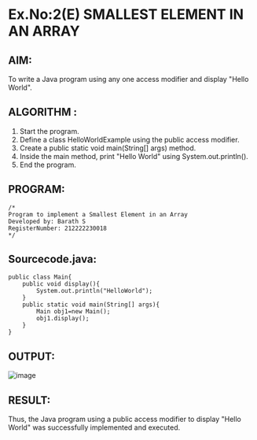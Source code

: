 # Ex.No:2(E)  SMALLEST ELEMENT IN AN ARRAY

## AIM:
To write a Java program using any one access modifier and display "Hello World".

## ALGORITHM :
1.	Start the program.
2.	Define a class HelloWorldExample using the public access modifier.
3.	Create a public static void main(String[] args) method.
4.	Inside the main method, print "Hello World" using System.out.println().
5.	End the program.
	

## PROGRAM:
 ```
/*
Program to implement a Smallest Element in an Array
Developed by: Barath S
RegisterNumber: 212222230018
*/
```

## Sourcecode.java:
```
public class Main{
    public void display(){
        System.out.println("HelloWorld");
    }
    public static void main(String[] args){
        Main obj1=new Main();
        obj1.display();
    }
}
```

## OUTPUT:

![image](https://github.com/user-attachments/assets/2da18b06-4113-4fcb-9750-366a2ea6e982)

## RESULT:
Thus, the Java program using a public access modifier to display "Hello World" was successfully implemented and executed.







